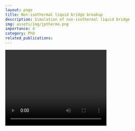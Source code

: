 ```yaml
---
layout: page
title: Non-isothermal liquid bridge breakup 
description: Simulation of non-isothermal liquid bridge
img: assets/img/jpthermo.png
importance: 4
category: PhD
related_publications: 
---
```


<video width="320" height="240" controls="controls">
  <source src="https://arxiv.org/src/1210.4073v1/anc/Gallery_of_Fluid_Motion_016.mp4" type="video/mp4" />
  Your browser does not support the video tag.
  /* instead of the last line you could also add the flash player*/
</video>

